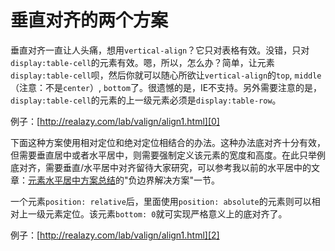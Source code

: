 # 垂直对齐的两个方案

垂直对齐一直让人头痛，想用`vertical-align`？它只对表格有效。没错，只对`display:table-cell`的元素有效。嗯，所以，怎么办？简单，让元素`display:table-cell`呗，然后你就可以随心所欲让`vertical-align`的`top`, `middle`（注意：不是`center`）, `bottom`了。很遗憾的是，IE不支持。另外需要注意的是，`display:table-cell`的元素的上一级元素必须是`display:table-row`。

例子：[http://realazy.com/lab/valign/align1.html][0]

下面这种方案使用相对定位和绝对定位相结合的办法。这种办法底对齐十分有效，但需要垂直居中或者水平居中，则需要强制定义该元素的宽度和高度。在此只举例底对齐，需要垂直/水平居中对齐留待大家研究，可以参考我以前的水平居中的文章：[元素水平居中方案总结][1]的"负边界解决方案"一节。

一个元素`position: relative`后，里面使用`position: absolute`的元素则可以相对上一级元素定位。该元素`bottom: 0`就可实现严格意义上的底对齐了。

例子：[http://realazy.com/lab/valign/align1.html][2]

[0]: http://realazy.com/lab/valign/align2.html
[1]: /posts/2005-04-13-horizontal-center-align.html
[2]: http://realazy.com/lab/valign/align1.html
